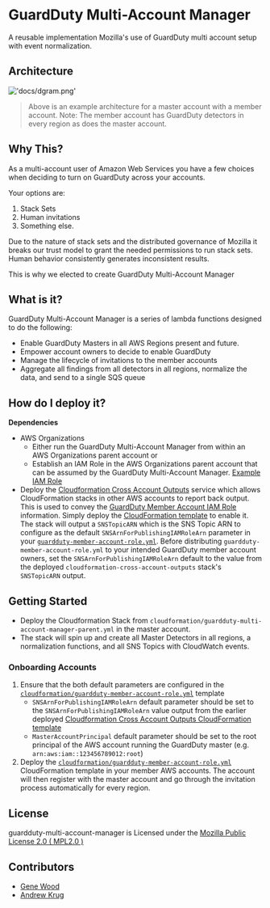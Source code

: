 # GuardDuty Multi-Account Manager
A reusable implementation Mozilla's use of GuardDuty multi account
setup with event normalization.

## Architecture

!['docs/dgram.png'](docs/dgram.png)

> Above is an example architecture for a master account with a member account. 
> Note: The member account has GuardDuty detectors in every region as does the 
> master account.

## Why This?

As a multi-account user of Amazon Web Services you have a few choices when
deciding to turn on GuardDuty across your accounts.

Your options are:

1. Stack Sets
2. Human invitations
3. Something else.

Due to the nature of stack sets and the distributed governance of Mozilla it
breaks our trust model to grant the needed permissions to run stack sets.
Human behavior consistently generates inconsistent results.

This is why we elected to create GuardDuty Multi-Account Manager

## What is it?

GuardDuty Multi-Account Manager is a series of lambda functions designed to do
the following:

* Enable GuardDuty Masters in all AWS Regions present and future.
* Empower account owners to decide to enable GuardDuty
* Manage the lifecycle of invitations to the member accounts
* Aggregate all findings from all detectors in all regions, normalize the data,
  and send to a single SQS queue

## How do I deploy it?

__Dependencies__

* AWS Organizations
  * Either run the GuardDuty Multi-Account Manager from within an AWS
    Organizations parent account or
  * Establish an IAM Role in the AWS Organizations parent account that can be
    assumed by the GuardDuty Multi-Account Manager.
    [Example IAM Role](docs/example-organizations-reader-iam-role.yml)
* Deploy the
  [Cloudformation Cross Account Outputs](https://github.com/mozilla/cloudformation-cross-account-outputs/)
  service which allows CloudFormation stacks in other AWS accounts to report
  back output. This is used to convey the
  [GuardDuty Member Account IAM Role](cloudformation/guardduty-member-account-role.yml)
  information. Simply deploy the
  [CloudFormation template]((https://github.com/mozilla/cloudformation-cross-account-outputs/cloudformation-sns-emission-consumer.yml))
  to enable it. The stack will output a `SNSTopicARN` which is the SNS Topic
  ARN to configure as the default `SNSArnForPublishingIAMRoleArn` parameter in your
  [`guardduty-member-account-role.yml`](cloudformation/guardduty-member-account-role.yml).
  Before distributing `guardduty-member-account-role.yml` to your intended
  GuardDuty member account owners, set the `SNSArnForPublishingIAMRoleArn` default
  to the value from the deployed `cloudformation-cross-account-outputs` stack's
  `SNSTopicARN` output.

## Getting Started

* Deploy the Cloudformation Stack from
  `cloudformation/guardduty-multi-account-manager-parent.yml` in the master
  account.
* The stack will spin up and create all Master Detectors in all regions, a
  normalization functions, and all SNS Topics with CloudWatch events.

### Onboarding Accounts

1. Ensure that the both default parameters are configured in the
   [`cloudformation/guardduty-member-account-role.yml`](cloudformation/guardduty-member-account-role.yml)
   template
   * `SNSArnForPublishingIAMRoleArn` default parameter should be set to the `SNSArnForPublishingIAMRoleArn` value output from the
     earlier deployed
     [Cloudformation Cross Account Outputs CloudFormation template]((https://github.com/mozilla/cloudformation-cross-account-outputs/cloudformation-sns-emission-consumer.yml))
   * `MasterAccountPrincipal` default parameter should be set to the root principal
     of the AWS account running the GuardDuty master (e.g. `arn:aws:iam::123456789012:root`)
2. Deploy the [`cloudformation/guardduty-member-account-role.yml`](cloudformation/guardduty-member-account-role.yml)
   CloudFormation template in your member AWS accounts. The account will then
   register with the master account and go through the invitation process 
   automatically for every region.

## License

guardduty-multi-account-manager is Licensed under the
[Mozilla Public License 2.0 ( MPL2.0 )](https://www.mozilla.org/en-US/MPL/2.0/)

## Contributors

* [Gene Wood](https://github.com/gene1wood/)
* [Andrew Krug](https://github.com/andrewkrug/)
